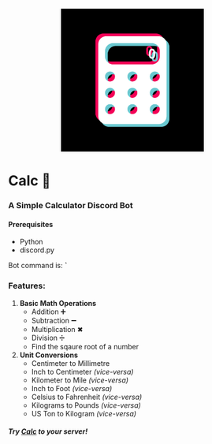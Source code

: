 <p align = "center">
<img src="https://github.com/jsphprz/calc/blob/main/calc.png" width="290">
</p>
<h1>Calc 🔢</h1>
<h3> A Simple Calculator Discord Bot</h3> 

<h4>Prerequisites</h4>
<ul>
 <li>Python</li>
 <li>discord.py</li>
</ul>

Bot command is: <strong>`</strong>
<h3> Features: </h3>
<ol>
  <li>
    <b>Basic Math Operations</b> 
    <ul>
      <li>Addition ➕</li>
      <li>Subtraction ➖</li>
      <li>Multiplication ✖</li>
      <li>Division ➗</li>
      <li>Find the sqaure root of a number</li>
    </ul>
  </li>
   <li>
     <b>Unit Conversions</b> 
    <ul>
      <li>Centimeter to Millimetre</li>
      <li>Inch to Centimeter <em>(vice-versa)</em> </li>
      <li>Kilometer to Mile <em>(vice-versa)</em></li>
      <li>Inch to Foot <em>(vice-versa)</em></li>
      <li>Celsius to Fahrenheit <em>(vice-versa)</em></li>
      <li>Kilograms to Pounds <em>(vice-versa)</em></li>
      <li>US Ton to Kilogram <em>(vice-versa)</em></li>
    </ul>
  </li>
</ol>

<h5>
Try <a href="https://discord.com/api/oauth2/authorize?client_id=833342693341528084&permissions=76800&scope=bot">Calc</a> to your server!
 </h5>
